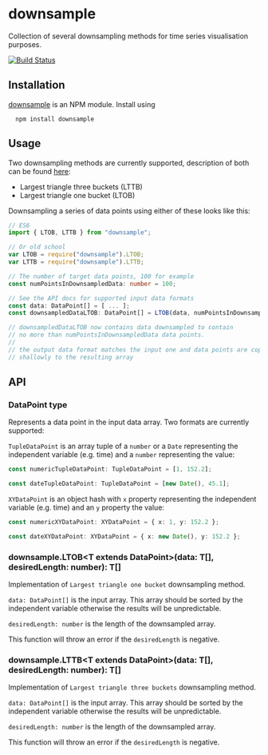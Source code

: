 # downsample

Collection of several downsampling methods for time series visualisation purposes.

[![Build Status](https://travis-ci.org/janjakubnanista/downsample.svg?branch=master)](https://travis-ci.org/janjakubnanista/downsample)

## Installation

[downsample](https://www.npmjs.com/package/downsample) is an NPM module. Install using

```
  npm install downsample
```

## Usage

Two downsampling methods are currently supported, description of both can be found [here](https://skemman.is/bitstream/1946/15343/3/SS_MSthesis.pdf):

- Largest triangle three buckets (LTTB)
- Largest triangle one bucket (LTOB)

Downsampling a series of data points using either of these looks like this:

```typescript
// ES6
import { LTOB, LTTB } from "downsample";

// Or old school
var LTOB = require("downsample").LTOB;
var LTTB = require("downsample").LTTB;

// The number of target data points, 100 for example
const numPointsInDownsampledData: number = 100;

// See the API docs for supported input data formats
const data: DataPoint[] = [ ... ];
const downsampledDataLTOB: DataPoint[] = LTOB(data, numPointsInDownsampledData);

// downsampledDataLTOB now contains data downsampled to contain 
// no more than numPointsInDownsampledData data points.
//
// the output data format matches the input one and data points are copied
// shallowly to the resulting array
```

## API

### DataPoint type

Represents a data point in the input data array. Two formats are currently supported:

`TupleDataPoint` is an array tuple of a `number` or a `Date` representing 
the independent variable (e.g. time) and a `number` representing the value:

```typescript
const numericTupleDataPoint: TupleDataPoint = [1, 152.2];

const dateTupleDataPoint: TupleDataPoint = [new Date(), 45.1];
```

`XYDataPoint` is an object hash with `x` property representing 
the independent variable (e.g. time) and an `y` property the value:

```typescript
const numericXYDataPoint: XYDataPoint = { x: 1, y: 152.2 };

const dateXYDataPoint: XYDataPoint = { x: new Date(), y: 152.2 };
```

### downsample.LTOB&lt;T extends DataPoint&gt;(data: T[], desiredLength: number): T[]

Implementation of `Largest triangle one bucket` downsampling method.

`data: DataPoint[]` is the input array. This array should be sorted by the independent variable
otherwise the results will be unpredictable.

`desiredLength: number` is the length of the downsampled array.

This function will throw an error if the `desiredLength` is negative.

### downsample.LTTB&lt;T extends DataPoint&gt;(data: T[], desiredLength: number): T[]

Implementation of `Largest triangle three buckets` downsampling method.

`data: DataPoint[]` is the input array. This array should be sorted by the independent variable
otherwise the results will be unpredictable.

`desiredLength: number` is the length of the downsampled array.

This function will throw an error if the `desiredLength` is negative.
